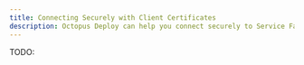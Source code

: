```yaml
---
title: Connecting Securely with Client Certificates
description: Octopus Deploy can help you connect securely to Service Fabric clusters using Client Certificates authentication.
---
```


TODO: